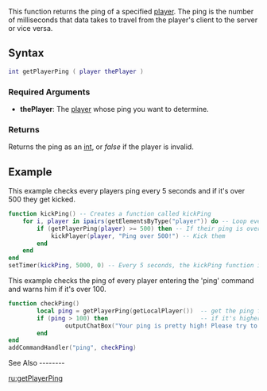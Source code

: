 This function returns the ping of a specified [player](/docs/player.md "wikilink"). The ping is the number of milliseconds that data takes to travel from the player's client to the server or vice versa.

Syntax
------

``` lua
int getPlayerPing ( player thePlayer )
```

### Required Arguments

-   **thePlayer**: The [player](/docs/player.md "wikilink") whose ping you want to determine.

### Returns

Returns the ping as an [int](/docs/int.md "wikilink"), or *false* if the player is invalid.

Example
-------

<section name="Server" class="server" show="true">
This example checks every players ping every 5 seconds and if it's over 500 they get kicked.

``` lua
function kickPing() -- Creates a function called kickPing
    for i, player in ipairs(getElementsByType("player")) do -- Loop every player
        if (getPlayerPing(player) >= 500) then -- If their ping is over 500
            kickPlayer(player, "Ping over 500!") -- Kick them
        end
    end
end
setTimer(kickPing, 5000, 0) -- Every 5 seconds, the kickPing function is called.
```

</section>
<section name="Client" class="client" show="true">
This example checks the ping of every player entering the 'ping' command and warns him if it's over 100.

``` lua
function checkPing()
        local ping = getPlayerPing(getLocalPlayer())  -- get the ping from the source element (the player who joined)
        if (ping > 100) then                          -- if it's higher than 100...
                outputChatBox("Your ping is pretty high! Please try to lower it if possible.") -- output a message to the player
        end
end
addCommandHandler("ping", checkPing)
```

</section>
See Also
--------

[ru:getPlayerPing](/docs/ru-getplayerping.md "wikilink")
